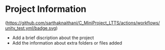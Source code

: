 # Project Information
(https://github.com/sarthaknaithani/C_MiniProject_LTTS/actions/workflows/unity_test.yml/badge.svg)
* Add a brief discription about the project
* Add the information about extra folders or files added
